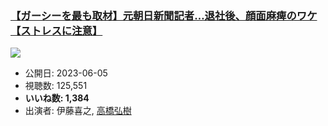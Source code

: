 ### [【ガーシーを最も取材】元朝日新聞記者…退社後、顔面麻痺のワケ【ストレスに注意】](https://www.youtube.com/watch?v=JVvpEScwF1g)
[![](https://img.youtube.com/vi/JVvpEScwF1g/sddefault.jpg)](https://www.youtube.com/watch?v=JVvpEScwF1g)
-   公開日: 2023-06-05
-   視聴数: 125,551
-   **いいね数: 1,384**
-   出演者: 伊藤喜之, [高橋弘樹](/rehacq_fan/people/高橋弘樹 "wikilink")

